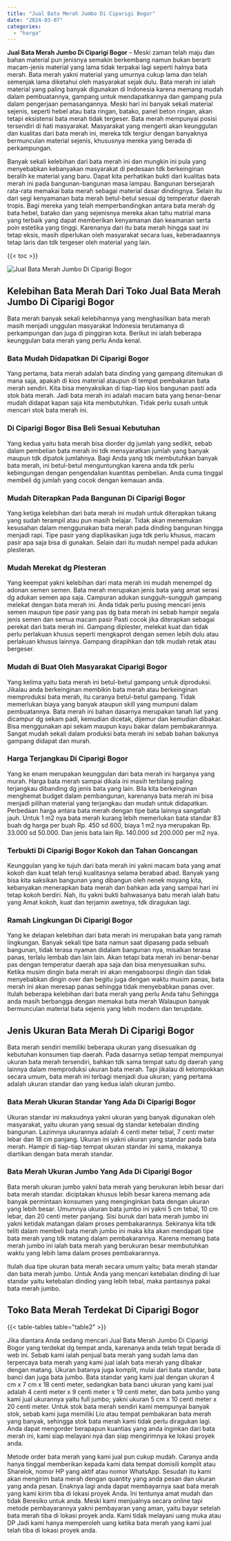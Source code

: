 ```yaml
---
title: "Jual Bata Merah Jumbo Di Ciparigi Bogor"
date: "2024-03-07"
categories: 
  - "harga"
---
```


**Jual Bata Merah Jumbo Di Ciparigi Bogor** – Meski zaman telah maju dan bahan material pun jenisnya semakin berkembang namun bukan berarti macam-jenis material yang lama tidak terpakai lagi seperti halnya bata merah. Bata merah yakni material yang umurnya cukup lama dan telah semenjak lama diketahui oleh masyarakat sejak dulu. Bata merah ini ialah material yang paling banyak digunakan di Indonesia karena memang mudah dalam pembuatannya, gampang untuk mendapatkannya dan gampang pula dalam pengerjaan pemasangannya. Meski hari ini banyak sekali material sejenis, seperti hebel atau bata ringan, batako, panel beton ringan, akan tetapi eksistensi bata merah tidak tergeser. Bata merah mempunyai posisi tersendiri di hati masyarakat. Masyarakat yang mengerti akan keunggulan dan kualitas dari bata merah ini, mereka tdk tergiur dengan banyaknya bermunculan material sejenis, khususnya mereka yang berada di perkampungan.

Banyak sekali kelebihan dari bata merah ini dan mungkin ini pula yang menyebabkan kebanyakan masyarakat di pedesaan tdk berkeinginan beralih ke material yang baru. Dapat kita perhatikan bukti dari kualitas bata merah ini pada bangunan-bangunan masa lampau. Bangunan bersejarah rata-rata memakai bata merah sebagai material dasar dindingnya. Selain itu dari segi kenyamanan bata merah betul-betul sesuai dg temperatur daerah tropis. Bagi mereka yang telah memperbandingkan antara bata merah dg bata hebel, batako dan yang sejenisnya mereka akan tahu matrial mana yang terbaik yang dapat memberikan kenyamanan dan keamanan serta poin estetika yang tinggi. Karenanya dari itu bata merah hingga saat ini tetap eksis, masih diperlukan oleh masyarakat secara luas, keberadaannya tetap laris dan tdk tergeser oleh material yang lain.

{{< toc >}}

![Jual Bata Merah Jumbo Di Ciparigi Bogor](/images/jual-bata-merah-18.png)

## Kelebihan Bata Merah Dari Toko Jual Bata Merah Jumbo Di Ciparigi Bogor

Bata merah banyak sekali kelebihannya yang menghasilkan bata merah masih menjadi unggulan masyarakat Indonesia terutamanya di perkampungan dan juga di pinggiran kota. Berikut ini ialah beberapa keunggulan bata merah yang perlu Anda kenal.

### Bata Mudah Didapatkan Di Ciparigi Bogor

Yang pertama, bata merah adalah bata dinding yang gampang ditemukan di mana saja, apakah di kios material ataupun di tempat pembakaran bata merah sendiri. Kita bisa menyaksikan di tiap-tiap kios bangunan pasti ada stok bata merah. Jadi bata merah ini adalah macam bata yang benar-benar mudah didapat kapan saja kita membutuhkan. Tidak perlu susah untuk mencari stok bata merah ini.

### Di Ciparigi Bogor Bisa Beli Sesuai Kebutuhan

Yang kedua yaitu bata merah bisa diorder dg jumlah yang sedikit, sebab dalam pembelian bata merah ini tdk mensyaratkan jumlah yang banyak maupun tdk dipatok jumlahnya. Bagi Anda yang tdk membutuhkan banyak bata merah, ini betul-betul menguntungkan karena anda tdk perlu kebingungan dengan pengendalian kuantitas pembelian. Anda cuma tinggal membeli dg jumlah yang cocok dengan kemauan anda.

### Mudah Diterapkan Pada Bangunan Di Ciparigi Bogor

Yang ketiga kelebihan dari bata merah ini mudah untuk diterapkan tukang yang sudah terampil atau pun masih belajar. Tidak akan menemukan kesusahan dalam menggunakan bata merah pada dinding bangunan hingga menjadi rapi. Tipe pasir yang diaplikasikan juga tdk perlu khusus, macam pasir apa saja bisa di gunakan. Selain dari itu mudah nempel pada adukan plesteran.

### Mudah Merekat dg Plesteran

Yang keempat yakni kelebihan dari mata merah ini mudah menempel dg adonan semen semen. Bata merah merupakan jenis bata yang amat serasi dg adukan semen apa saja. Campuran adukan sungguh-sungguh gampang melekat dengan bata merah ini. Anda tidak perlu pusing mencari jenis semen maupun tipe pasir yang pas dg bata merah ini sebab hampir segala jenis semen dan semua macam pasir Pasti cocok jika diterapkan sebagai perekat dari bata merah ini. Gampang diplester, melekat kuat dan tidak perlu perlakuan khusus seperti mengkaprot dengan semen lebih dulu atau perlakuan khusus lainnya. Gampang dirapihkan dan tdk mudah retak atau bergeser.

### Mudah di Buat Oleh Masyarakat Ciparigi Bogor

Yang kelima yaitu bata merah ini betul-betul gampang untuk diproduksi. Jikalau anda berkeinginan membikin bata merah atau berkeinginan memproduksi bata merah, itu caranya betul-betul gampang. Tidak memerlukan biaya yang banyak ataupun skill yang mumpuni dalam pembuatannya. Bata merah ini bahan dasarnya merupakan tanah liat yang dicampur dg sekam padi, kemudian dicetak, dijemur dan kemudian dibakar. Bisa menggunakan api sekam maupun kayu bakar dalam pembakarannya. Sangat mudah sekali dalam produksi bata merah ini sebab bahan bakunya gampang didapat dan murah.

### Harga Terjangkau Di Ciparigi Bogor

Yang ke enam merupakan keunggulan dari bata merah ini harganya yang murah. Harga bata merah sampai dikala ini masih terbilang paling terjangkau dibanding dg jenis bata yang lain. Bila kita berkeinginan menghemat budget dalam pembangunan, karenanya bata merah ini bisa menjadi pilihan material yang terjangkau dan mudah untuk didapatkan. Perbedaan harga antara bata merah dengan tipe bata lainnya sangatlah jauh. Untuk 1 m2 nya bata merah kurang lebih memerlukan bata standar 83 buah dg harga per buah Rp. 450 sd 600, biaya 1 m2 nya merupakan Rp. 33.000 sd 50.000. Dan jenis bata lain Rp. 140.000 sd 200.000 per m2 nya.

### Terbukti Di Ciparigi Bogor Kokoh dan Tahan Goncangan

Keunggulan yang ke tujuh dari bata merah ini yakni macam bata yang amat kokoh dan kuat telah teruji kualitasnya selama berabad abad. Banyak yang bisa kita saksikan bangunan yang dibangun oleh nenek moyang kita, kebanyakan menerapkan bata merah dan bahkan ada yang sampai hari ini tetap kokoh berdiri. Nah, itu yakni bukti bahwasanya batu merah ialah batu yang Amat kokoh, kuat dan terjamin awetnya, tdk diragukan lagi.

### Ramah Lingkungan Di Ciparigi Bogor

Yang ke delapan kelebihan dari bata merah ini merupakan bata yang ramah lingkungan. Banyak sekali tipe bata namun saat dipasang pada sebuah bangunan, tidak terasa nyaman didalam bangunan nya, misalkan terasa panas, terlalu lembab dan lain lain. Akan tetapi bata merah ini benar-benar pas dengan temperatur daerah apa saja dan bisa menyesuaikan suhu. Ketika musim dingin bata merah ini akan mengabsorpsi dingin dan tidak menyebabkan dingin over dan begitu juga dengan waktu musim panas, bata merah ini akan meresap panas sehingga tidak menyebabkan panas over. Itulah beberapa kelebihan dari bata merah yang perlu Anda tahu Sehingga anda masih berbangga dengan memakai bata merah Walaupun banyak bermunculan material bata sejenis yang lebih modern dan terupdate.

## Jenis Ukuran Bata Merah Di Ciparigi Bogor

Bata merah sendiri memiliki beberapa ukuran yang disesuaikan dg kebutuhan konsumen tiap daerah. Pada dasarnya setiap tempat mempunyai ukuran bata merah tersendiri, bahkan tdk sama tempat satu dg daerah yang lainnya dalam memproduksi ukuran bata merah. Tapi jikalau di kelompokkan secara umum, bata merah ini terbagi menjadi dua ukuran; yang pertama adalah ukuran standar dan yang kedua ialah ukuran jumbo.

### Bata Merah Ukuran Standar Yang Ada Di Ciparigi Bogor

Ukuran standar ini maksudnya yakni ukuran yang banyak digunakan oleh masyarakat, yaitu ukuran yang sesuai dg standar ketebalan dinding bangunan. Lazimnya ukurannya adalah 4 centi meter tebal, 7 centi meter lebar dan 18 cm panjang. Ukuran ini yakni ukuran yang standar pada bata merah. Hampir di tiap-tiap tempat ukuran standar ini sama, makanya diartikan dengan bata merah standar.

### Bata Merah Ukuran Jumbo Yang Ada Di Ciparigi Bogor

Bata merah ukuran jumbo yakni bata merah yang berukuran lebih besar dari bata merah standar. diciptakan khusus lebih besar karena memang ada banyak permintaan konsumen yang menginginkan bata dengan ukuran yang lebih besar. Umumnya ukuran bata jumbo ini yakni 5 cm tebal, 10 cm lebar, dan 20 centi meter panjang. Sisi buruk dari bata merah jumbo ini yakni ketidak matangan dalam proses pembakarannya. Sekiranya kita tdk teliti dalam membeli bata merah jumbo ini maka kita akan mendapati tipe bata merah yang tdk matang dalam pembakarannya. Karena memang bata merah jumbo ini ialah bata merah yang berukuran besar membutuhkan waktu yang lebih lama dalam proses pembakarannya.

Itulah dua tipe ukuran bata merah secara umum yaitu; bata merah standar dan bata merah jumbo. Untuk Anda yang mencari ketebalan dinding di luar standar yaitu ketebalan dinding yang lebih tebal, maka pantasnya pakai bata merah jumbo.

## Toko Bata Merah Terdekat Di Ciparigi Bogor

{{< table-tables table="table2" >}}

Jika diantara Anda sedang mencari Jual Bata Merah Jumbo Di Ciparigi Bogor yang terdekat dg tempat anda, karenanya anda telah tepat berada di web ini. Sebab kami ialah penjual bata merah yang sudah lama dan terpercaya bata merah yang kami jual ialah bata merah yang dibakar dengan matang. Ukuran batanya juga komplit, mulai dari bata standar, bata banci dan juga bata jumbo. Bata standar yang kami jual dengan ukuran 4 cm x 7 cm x 18 centi meter, sedangkan bata banci ukuran yang kami jual adalah 4 centi meter x 9 centi meter x 19 centi meter, dan bata jumbo yang kami jual ukurannya yaitu full jumbo; yakni ukuran 5 cm x 10 centi meter x 20 centi meter. Untuk stok bata merah sendiri kami mempunyai banyak stok, sebab kami juga memiliki Lio atau tempat pembakaran bata merah yang banyak, sehingga stok bata merah kami tidak perlu diragukan lagi. Anda dapat mengorder berapapun kuantias yang anda inginkan dari bata merah ini, kami siap melayani nya dan siap mengirimnya ke lokasi proyek anda.

Metode order bata merah yang kami jual pun cukup mudah. Caranya anda hanya tinggal memberikan kepada kami data tempat domisili komplit atau Sharelok, nomor HP yang aktif atau nomor WhatsApp. Sesudah itu kami akan mengirim bata merah dengan quantity yang anda pesan dan ukuran yang anda pesan. Enaknya lagi anda dapat membayarnya saat bata merah yang kami kirim tiba di lokasi proyek Anda. Ini tentunya amat mudah dan tidak Beresiko untuk anda. Meski kami menjualnya secara online tapi metode pembayarannya yakni pembayaran yang aman, yaitu bayar setelah bata merah tiba di lokasi proyek anda. Kami tidak melayani uang muka atau DP Jadi kami hanya memperoleh uang ketika bata merah yang kami jual telah tiba di lokasi proyek anda.

